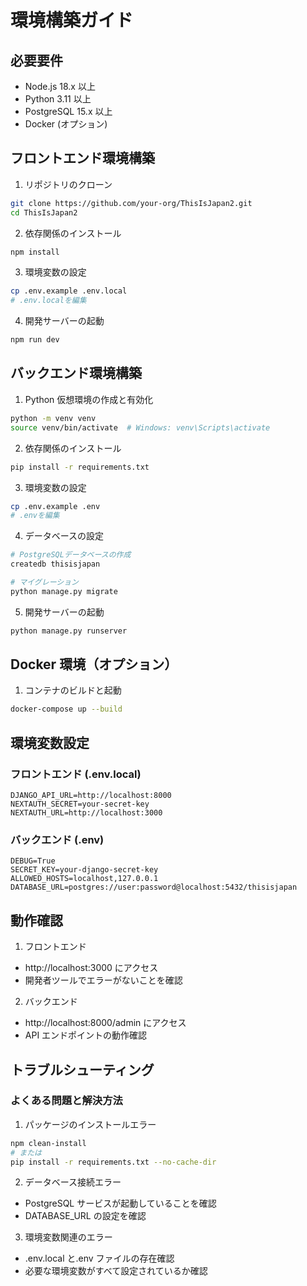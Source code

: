 # 環境構築ガイド

## 必要要件

- Node.js 18.x 以上
- Python 3.11 以上
- PostgreSQL 15.x 以上
- Docker (オプション)

## フロントエンド環境構築

1. リポジトリのクローン

```bash
git clone https://github.com/your-org/ThisIsJapan2.git
cd ThisIsJapan2
```

2. 依存関係のインストール

```bash
npm install
```

3. 環境変数の設定

```bash
cp .env.example .env.local
# .env.localを編集
```

4. 開発サーバーの起動

```bash
npm run dev
```

## バックエンド環境構築

1. Python 仮想環境の作成と有効化

```bash
python -m venv venv
source venv/bin/activate  # Windows: venv\Scripts\activate
```

2. 依存関係のインストール

```bash
pip install -r requirements.txt
```

3. 環境変数の設定

```bash
cp .env.example .env
# .envを編集
```

4. データベースの設定

```bash
# PostgreSQLデータベースの作成
createdb thisisjapan

# マイグレーション
python manage.py migrate
```

5. 開発サーバーの起動

```bash
python manage.py runserver
```

## Docker 環境（オプション）

1. コンテナのビルドと起動

```bash
docker-compose up --build
```

## 環境変数設定

### フロントエンド (.env.local)

```
DJANGO_API_URL=http://localhost:8000
NEXTAUTH_SECRET=your-secret-key
NEXTAUTH_URL=http://localhost:3000
```

### バックエンド (.env)

```
DEBUG=True
SECRET_KEY=your-django-secret-key
ALLOWED_HOSTS=localhost,127.0.0.1
DATABASE_URL=postgres://user:password@localhost:5432/thisisjapan
```

## 動作確認

1. フロントエンド

- http://localhost:3000 にアクセス
- 開発者ツールでエラーがないことを確認

2. バックエンド

- http://localhost:8000/admin にアクセス
- API エンドポイントの動作確認

## トラブルシューティング

### よくある問題と解決方法

1. パッケージのインストールエラー

```bash
npm clean-install
# または
pip install -r requirements.txt --no-cache-dir
```

2. データベース接続エラー

- PostgreSQL サービスが起動していることを確認
- DATABASE_URL の設定を確認

3. 環境変数関連のエラー

- .env.local と.env ファイルの存在確認
- 必要な環境変数がすべて設定されているか確認
